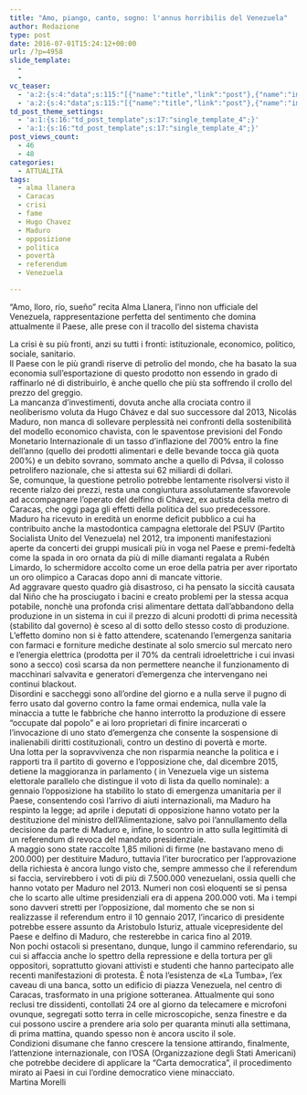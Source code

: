 ```yaml
---
title: "Amo, piango, canto, sogno: l'annus horribilis del Venezuela"
author: Redazione
type: post
date: 2016-07-01T15:24:12+00:00
url: /?p=4958
slide_template:
  - 
  - 
vc_teaser:
  - 'a:2:{s:4:"data";s:115:"[{"name":"title","link":"post"},{"name":"image","image":"featured","link":"none"},{"name":"text","mode":"excerpt"}]";s:7:"bgcolor";s:0:"";}'
  - 'a:2:{s:4:"data";s:115:"[{"name":"title","link":"post"},{"name":"image","image":"featured","link":"none"},{"name":"text","mode":"excerpt"}]";s:7:"bgcolor";s:0:"";}'
td_post_theme_settings:
  - 'a:1:{s:16:"td_post_template";s:17:"single_template_4";}'
  - 'a:1:{s:16:"td_post_template";s:17:"single_template_4";}'
post_views_count:
  - 46
  - 48
categories:
  - ATTUALITÀ
tags:
  - alma llanera
  - Caracas
  - crisi
  - fame
  - Hugo Chavez
  - Maduro
  - opposizione
  - politica
  - povertà
  - referendum
  - Venezuela

---
```

“Amo, lloro, río, sueño” recita Alma Llanera, l&#8217;inno non ufficiale del Venezuela, rappresentazione perfetta del sentimento che domina attualmente il Paese, alle prese con il tracollo del sistema chavista

La crisi è su più fronti, anzi su tutti i fronti: istituzionale, economico, politico, sociale, sanitario.  
Il Paese con le più grandi riserve di petrolio del mondo, che ha basato la sua economia sull&#8217;esportazione di questo prodotto non essendo in grado di raffinarlo né di distribuirlo, è anche quello che più sta soffrendo il crollo del prezzo del greggio.  
La mancanza d&#8217;investimenti, dovuta anche alla crociata contro il neoliberismo voluta da Hugo Chávez e dal suo successore dal 2013, Nicolás Maduro, non manca di sollevare perplessità nei confronti della sostenibilità del modello economico chavista, con le spaventose previsioni del Fondo Monetario Internazionale di un tasso d&#8217;inflazione del 700% entro la fine dell&#8217;anno (quello dei prodotti alimentari e delle bevande tocca già quota 200%) e un debito sovrano, sommato anche a quello di Pdvsa, il colosso petrolifero nazionale, che si attesta sui 62 miliardi di dollari.  
Se, comunque, la questione petrolio potrebbe lentamente risolversi visto il recente rialzo dei prezzi, resta una congiuntura assolutamente sfavorevole ad accompagnare l&#8217;operato del delfino di Chávez, ex autista della metro di Caracas, che oggi paga gli effetti della politica del suo predecessore.  
Maduro ha ricevuto in eredità un enorme deficit pubblico a cui ha contribuito anche la mastodontica campagna elettorale del PSUV (Partito Socialista Unito del Venezuela) nel 2012, tra imponenti manifestazioni aperte da concerti dei gruppi musicali più in voga nel Paese e premi-fedeltà come la spada in oro ornata da più di mille diamanti regalata a Rubén Limardo, lo schermidore accolto come un eroe della patria per aver riportato un oro olimpico a Caracas dopo anni di mancate vittorie.  
Ad aggravare questo quadro già disastroso, ci ha pensato la siccità causata dal Niño che ha prosciugato i bacini e creato problemi per la stessa acqua potabile, nonchè una profonda crisi alimentare dettata dall&#8217;abbandono della produzione in un sistema in cui il prezzo di alcuni prodotti di prima necessità (stabilito dal governo) è sceso al di sotto dello stesso costo di produzione.  
L&#8217;effetto domino non si è fatto attendere, scatenando l&#8217;emergenza sanitaria con farmaci e forniture mediche destinate al solo smercio sul mercato nero e l&#8217;energia elettrica (prodotta per il 70% da centrali idroelettriche i cui invasi sono a secco) così scarsa da non permettere neanche il funzionamento di macchinari salvavita e generatori d&#8217;emergenza che intervengano nei continui blackout.  
Disordini e saccheggi sono all&#8217;ordine del giorno e a nulla serve il pugno di ferro usato dal governo contro la fame ormai endemica, nulla vale la minaccia a tutte le fabbriche che hanno interrotto la produzione di essere &#8220;occupate dal popolo&#8221; e ai loro proprietari di finire incarcerati o l&#8217;invocazione di uno stato d&#8217;emergenza che consente la sospensione di inalienabili diritti costituzionali, contro un destino di povertà e morte.  
Una lotta per la sopravvivenza che non risparmia neanche la politica e i rapporti tra il partito di governo e l&#8217;opposizione che, dal dicembre 2015, detiene la maggioranza in parlamento ( in Venezuela vige un sistema elettorale parallelo che distingue il voto di lista da quello nominale): a gennaio l&#8217;opposizione ha stabilito lo stato di emergenza umanitaria per il Paese, consentendo così l&#8217;arrivo di aiuti internazionali, ma Maduro ha respinto la legge; ad aprile i deputati di opposizione hanno votato per la destituzione del ministro dell&#8217;Alimentazione, salvo poi l&#8217;annullamento della decisione da parte di Maduro e, infine, lo scontro in atto sulla legittimità di un referendum di revoca del mandato presidenziale.  
A maggio sono state raccolte 1,85 milioni di firme (ne bastavano meno di 200.000) per destituire Maduro, tuttavia l&#8217;iter burocratico per l&#8217;approvazione della richiesta è ancora lungo visto che, sempre ammesso che il referendum si faccia, servirebbero i voti di più di 7.500.000 venezuelani, ossia quelli che hanno votato per Maduro nel 2013. Numeri non così eloquenti se si pensa che lo scarto alle ultime presidenziali era di appena 200.000 voti. Ma i tempi sono davveri stretti per l&#8217;opposizione, dal momento che se non si realizzasse il referendum entro il 10 gennaio 2017, l&#8217;incarico di presidente potrebbe essere assunto da Aristobulo Isturiz, attuale vicepresidente del Paese e delfino di Maduro, che resterebbe in carica fino al 2019.  
Non pochi ostacoli si presentano, dunque, lungo il cammino referendario, su cui si affaccia anche lo spettro della repressione e della tortura per gli oppositori, soprattutto giovani attivisti e studenti che hanno partecipato alle recenti manifestazioni di protesta. È nota l&#8217;esistenza de «La Tumba», l&#8217;ex caveau di una banca, sotto un edificio di piazza Venezuela, nel centro di Caracas, trasformato in una prigione sotteranea. Attualmente qui sono reclusi tre dissidenti, contollati 24 ore al giorno da telecamere e microfoni ovunque, segregati sotto terra in celle microscopiche, senza finestre e da cui possono uscire a prendere aria solo per quaranta minuti alla settimana, di prima mattina, quando spesso non è ancora uscito il sole.  
Condizioni disumane che fanno crescere la tensione attirando, finalmente, l&#8217;attenzione internazionale, con l&#8217;OSA (Organizzazione degli Stati Americani) che potrebbe decidere di applicare la “Carta democratica”, il procedimento mirato ai Paesi in cui l&#8217;ordine democratico viene minacciato.  
Martina Morelli